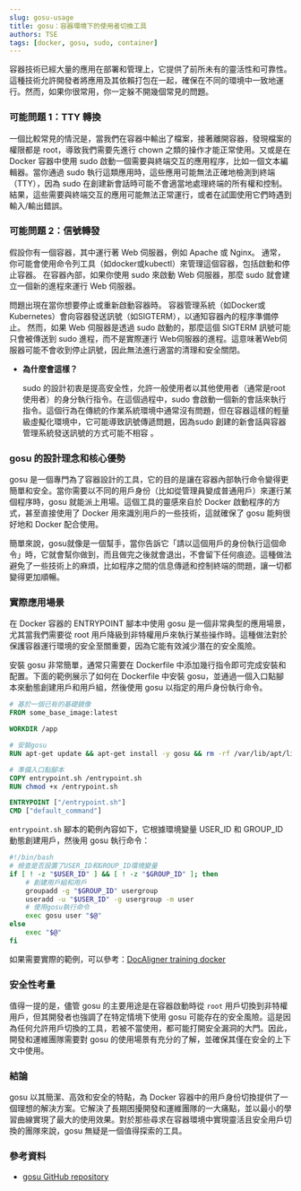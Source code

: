 ```yaml
---
slug: gosu-usage
title: gosu：容器環境下的使用者切換工具
authors: TSE
tags: [docker, gosu, sudo, container]
---
```


容器技術已經大量的應用在部署和管理上，它提供了前所未有的靈活性和可靠性。這種技術允許開發者將應用及其依賴打包在一起，確保在不同的環境中一致地運行。然而，如果你很常用，你一定躲不開幾個常見的問題。

<!--truncate-->

### 可能問題 1：TTY 轉換

一個比較常見的情況是，當我們在容器中輸出了檔案，接著離開容器，發現檔案的權限都是 root，導致我們需要先進行 chown 之類的操作才能正常使用。又或是在 Docker 容器中使用 sudo 啟動一個需要與終端交互的應用程序，比如一個文本編輯器。當你通過 sudo 執行這類應用時，這些應用可能無法正確地檢測到終端（TTY），因為 sudo 在創建新會話時可能不會適當地處理終端的所有權和控制。結果，這些需要與終端交互的應用可能無法正常運行，或者在試圖使用它們時遇到輸入/輸出錯誤。

### 可能問題 2：信號轉發

假設你有一個容器，其中運行著 Web 伺服器，例如 Apache 或 Nginx。 通常，你可能會使用命令列工具（如docker或kubectl）來管理這個容器，包括啟動和停止容器。 在容器內部，如果你使用 sudo 來啟動 Web 伺服器，那麼 sudo 就會建立一個新的進程來運行 Web 伺服器。

問題出現在當你想要停止或重新啟動容器時。 容器管理系統（如Docker或Kubernetes）會向容器發送訊號（如SIGTERM），以通知容器內的程序準備停止。 然而，如果 Web 伺服器是透過 sudo 啟動的，那麼這個 SIGTERM 訊號可能只會被傳送到 sudo 進程，而不是實際運行 Web伺服器的進程。這意味著Web伺服器可能不會收到停止訊號，因此無法進行適當的清理和安全關閉。

- **為什麼會這樣？**

    sudo 的設計初衷是提高安全性，允許一般使用者以其他使用者（通常是root使用者）的身分執行指令。在這個過程中，sudo 會啟動一個新的會話來執行指令。這個行為在傳統的作業系統環境中通常沒有問題，但在容器這樣的輕量級虛擬化環境中，它可能導致訊號傳遞問題，因為sudo 創建的新會話與容器管理系統發送訊號的方式可能不相容 。

### gosu 的設計理念和核心優勢

gosu 是一個專門為了容器設計的工具，它的目的是讓在容器內部執行命令變得更簡單和安全。當你需要以不同的用戶身份（比如從管理員變成普通用戶）來運行某個程序時，gosu 就能派上用場。這個工具的靈感來自於 Docker 啟動程序的方式，甚至直接使用了 Docker 用來識別用戶的一些技術，這就確保了 gosu 能夠很好地和 Docker 配合使用。

簡單來說，gosu就像是一個幫手，當你告訴它「請以這個用戶的身份執行這個命令」時，它就會幫你做到，而且做完之後就會退出，不會留下任何痕迹。這種做法避免了一些技術上的麻煩，比如程序之間的信息傳遞和控制終端的問題，讓一切都變得更加順暢。

### 實際應用場景

在 Docker 容器的 ENTRYPOINT 腳本中使用 gosu 是一個非常典型的應用場景，尤其當我們需要從 root 用戶降級到非特權用戶來執行某些操作時。這種做法對於保護容器運行環境的安全至關重要，因為它能有效減少潛在的安全風險。

安裝 gosu 非常簡單，通常只需要在 Dockerfile 中添加幾行指令即可完成安裝和配置。下面的範例展示了如何在 Dockerfile 中安裝 gosu，並通過一個入口點腳本來動態創建用戶和用戶組，然後使用 gosu 以指定的用戶身份執行命令。

```Dockerfile
# 基於一個已有的基礎鏡像
FROM some_base_image:latest

WORKDIR /app

# 安裝gosu
RUN apt-get update && apt-get install -y gosu && rm -rf /var/lib/apt/lists/*

# 準備入口點腳本
COPY entrypoint.sh /entrypoint.sh
RUN chmod +x /entrypoint.sh

ENTRYPOINT ["/entrypoint.sh"]
CMD ["default_command"]
```

`entrypoint.sh` 腳本的範例內容如下，它根據環境變量 USER_ID 和 GROUP_ID 動態創建用戶，然後用 gosu 執行命令：

```bash
#!/bin/bash
# 檢查是否設置了USER_ID和GROUP_ID環境變量
if [ ! -z "$USER_ID" ] && [ ! -z "$GROUP_ID" ]; then
    # 創建用戶組和用戶
    groupadd -g "$GROUP_ID" usergroup
    useradd -u "$USER_ID" -g usergroup -m user
    # 使用gosu執行命令
    exec gosu user "$@"
else
    exec "$@"
fi
```

如果需要實際的範例，可以參考：[DocAligner training docker](https://github.com/DocsaidLab/DocAligner/blob/main/docker/Dockerfile)

### 安全性考量

值得一提的是，儘管 gosu 的主要用途是在容器啟動時從 `root` 用戶切換到非特權用戶，但其開發者也強調了在特定情境下使用 gosu 可能存在的安全風險。這是因為任何允許用戶切換的工具，若被不當使用，都可能打開安全漏洞的大門。因此，開發和運維團隊需要對 gosu 的使用場景有充分的了解，並確保其僅在安全的上下文中使用。

### 結論

gosu 以其簡潔、高效和安全的特點，為 Docker 容器中的用戶身份切換提供了一個理想的解決方案。它解決了長期困擾開發和運維團隊的一大痛點，並以最小的學習曲線實現了最大的使用效果。對於那些尋求在容器環境中實現靈活且安全用戶切換的團隊來說，gosu 無疑是一個值得探索的工具。

### 參考資料

- [gosu GitHub repository](https://github.com/tianon/gosu)
